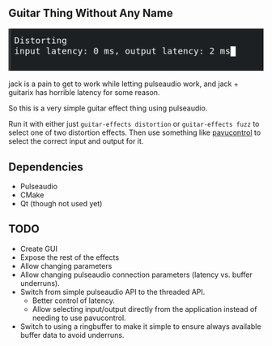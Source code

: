 Guitar Thing Without Any Name
-----------------------------

![screenshot](/screenshot.png)

jack is a pain to get to work while letting pulseaudio work, and jack +
guitarix has horrible latency for some reason.

So this is a very simple guitar effect thing using pulseaudio.

Run it with either just `guitar-effects distortion` or `guitar-effects fuzz` to
select one of two distortion effects. Then use something like
[pavucontrol](https://github.com/sandsmark/pavucontrol-qt) to select the
correct input and output for it.


Dependencies
------------

 - Pulseaudio
 - CMake
 - Qt (though not used yet)


TODO
----

 - Create GUI
  - Expose the rest of the effects
  - Allow changing parameters
  - Allow changing pulseaudio connection parameters (latency vs. buffer underruns).
 - Switch from simple pulseaudio API to the threaded API.
    - Better control of latency.
    - Allow selecting input/output directly from the application instead of needing to use pavucontrol.
 - Switch to using a ringbuffer to make it simple to ensure always available buffer data to avoid underruns.

